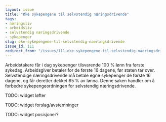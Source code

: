 ```yaml
---
layout: issue
title: "Øke sykepengene til selvstendig næringsdrivende"
tags:
- næringsliv
- arbeidsliv
- selvstendig næringsdrivende
- sykepenger
slug: oke-sykepengene-til-selvstendig-naeringsdrivende
issue_id: 111
redirect_from: "/issues/111-oke-sykepengene-til-selvstendig-naeringsdrivende"
---
```


Arbeidstakere får i dag sykepenger tilsvarende 100 % lønn fra første sykedag. Arbeidsgiver betaler for de første 16 dagene, før staten tar over. Selvstendige næringsdrivende må betale egne sykepenger de første 16 dagene, og får deretter dekket 65 % av lønna. Denne saken handler om å forbedre sykepengeordningen for selvstendig næringsdrivende.

TODO: widget løfter

TODO: widget forslag/avstemninger

TODO: widget posisjoner?

